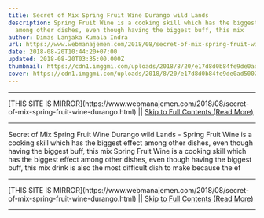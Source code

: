 ```yaml
---
title: Secret of Mix Spring Fruit Wine Durango wild Lands
description: Spring Fruit Wine is a cooking skill which has the biggest effect
  among other dishes, even though having the biggest buff, this mix
author: Dimas Lanjaka Kumala Indra
url: https://www.webmanajemen.com/2018/08/secret-of-mix-spring-fruit-wine-durango.html
date: 2018-08-20T10:44:20+07:00
updated: 2018-08-20T03:35:00.000Z
thumbnail: https://cdn1.imggmi.com/uploads/2018/8/20/e17d8d0b84fe9de0ad5002333f5764f7-full.jpg
cover: https://cdn1.imggmi.com/uploads/2018/8/20/e17d8d0b84fe9de0ad5002333f5764f7-full.jpg
---
```


<hr/> [THIS SITE IS MIRROR](https://www.webmanajemen.com/2018/08/secret-of-mix-spring-fruit-wine-durango.html) || <a href="https://www.webmanajemen.com/2018/08/secret-of-mix-spring-fruit-wine-durango.html" rel="follow" class="button" id="read-more">Skip to Full Contents (Read More)</a> <hr/> Secret of Mix Spring Fruit Wine Durango wild Lands - Spring Fruit Wine is a cooking skill which has the biggest effect among other dishes, even though having the biggest buff, this mix Spring Fruit Wine is a cooking skill which has the biggest effect among     other dishes, even though having the biggest buff, this mix drink is     also the most difficult dish to make because the ef <hr/> [THIS SITE IS MIRROR](https://www.webmanajemen.com/2018/08/secret-of-mix-spring-fruit-wine-durango.html) || <a href="https://www.webmanajemen.com/2018/08/secret-of-mix-spring-fruit-wine-durango.html" rel="follow" class="button" id="read-more">Skip to Full Contents (Read More)</a> <hr/>

<script>
    if (location.host.includes('dimaslanjaka12')) {
      location.replace('https://www.webmanajemen.com/2018/08/secret-of-mix-spring-fruit-wine-durango.html');
    }
  </script>